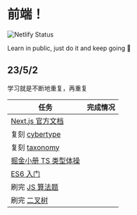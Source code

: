 # 前端！

![Netlify Status](https://api.netlify.com/api/v1/badges/0e06d4c8-e0a8-44fa-909f-94f6bf7a3266/deploy-status)

Learn in public, just do it and keep going 🐼

<Badge type="info" text="todo" />
<Badge type="tip" text="done" />
<Badge type="warning" text="on-hold" />
<Badge type="danger" text="undone" />


## 23/5/2

学习就是不断地重复，再重复

| 任务                                                | 完成情况                          |
| --------------------------------------------------- | --------------------------------- |
| [Next.js 官方文档](https://nextjs.org/learn)        | <Badge type="info" text="todo" /> |
| 复刻 [cybertype](https://cybertype.app/)            | <Badge type="info" text="todo" /> |
| 复刻 [taxonomy](https://github.com/shadcn/taxonomy) | <Badge type="info" text="todo" /> |
| [掘金小册 TS 类型体操](/juejin/tsch/)               | <Badge type="info" text="todo" /> |
| [ES6 入门](/es6/1)                                  | <Badge type="info" text="todo" /> |
| 刷完 [JS 算法题](/algo/js/)                         | <Badge type="info" text="todo" /> |
| 刷完 [二叉树](/algo/binary-tree/)                   | <Badge type="info" text="todo" /> |
